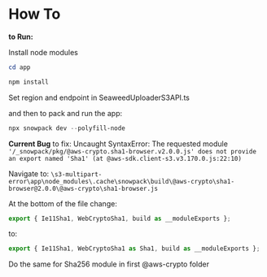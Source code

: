 # How To

**to Run:**

Install node modules

~~~~powershell
cd app
~~~~

~~~~powershell
npm install
~~~~

Set region and endpoint in SeaweedUploaderS3API.ts

and then to pack and run the app:

~~~~powershell
npx snowpack dev --polyfill-node
~~~~

**Current Bug**
to fix:
Uncaught SyntaxError: The requested module `'/_snowpack/pkg/@aws-crypto.sha1-browser.v2.0.0.js' does not provide an export named 'Sha1' (at @aws-sdk.client-s3.v3.170.0.js:22:10)`

Navigate to:
`\s3-multipart-error\app\node_modules\.cache\snowpack\build\@aws-crypto\sha1-browser@2.0.0\@aws-crypto\sha1-browser.js`

At the bottom of the file change:

~~~~ js
export { Ie11Sha1, WebCryptoSha1, build as __moduleExports };
~~~~

to:

~~~~js
export { Ie11Sha1, WebCryptoSha1 as Sha1, build as __moduleExports };
~~~~

Do the same for Sha256 module in first @aws-crypto folder
